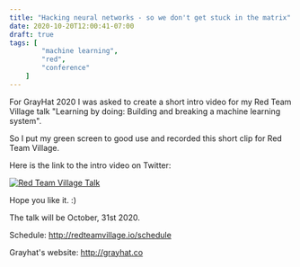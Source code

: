 ```yaml
---
title: "Hacking neural networks - so we don't get stuck in the matrix"
date: 2020-10-20T12:00:41-07:00
draft: true
tags: [
        "machine learning",
        "red",
        "conference"
    ]
---
```



For GrayHat 2020 I was asked to create a short intro video for my Red Team Village talk "Learning by doing: Building and breaking a machine learning system".

So I put my green screen to good use and recorded this short clip for Red Team Village.

Here is the link to the intro video on Twitter:

[![Red Team Village Talk](/blog/images/2020/grayhat-video.png)](https://twitter.com/RedTeamVillage_/status/1316895004447657984)

Hope you like it. :)

The talk will be October, 31st 2020.

Schedule: http://redteamvillage.io/schedule

Grayhat's website: http://grayhat.co
